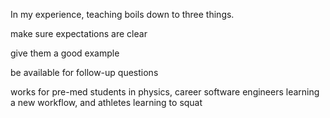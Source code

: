




In my experience, teaching boils down to three things.

make sure expectations are clear

give them a good example

be available for follow-up questions

works for pre-med students in physics, career software engineers learning a new workflow, and athletes learning to squat

